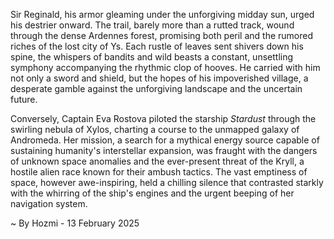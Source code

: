 
Sir Reginald, his armor gleaming under the unforgiving midday sun, urged his destrier onward.  The trail, barely more than a rutted track, wound through the dense Ardennes forest, promising both peril and the rumored riches of the lost city of Ys.  Each rustle of leaves sent shivers down his spine, the whispers of bandits and wild beasts a constant, unsettling symphony accompanying the rhythmic clop of hooves.  He carried with him not only a sword and shield, but the hopes of his impoverished village, a desperate gamble against the unforgiving landscape and the uncertain future.

Conversely, Captain Eva Rostova piloted the starship *Stardust* through the swirling nebula of Xylos, charting a course to the unmapped galaxy of Andromeda.  Her mission, a search for a mythical energy source capable of sustaining humanity's interstellar expansion, was fraught with the dangers of unknown space anomalies and the ever-present threat of the Kryll, a hostile alien race known for their ambush tactics.  The vast emptiness of space, however awe-inspiring, held a chilling silence that contrasted starkly with the whirring of the ship's engines and the urgent beeping of her navigation system.

~ By Hozmi - 13 February 2025
